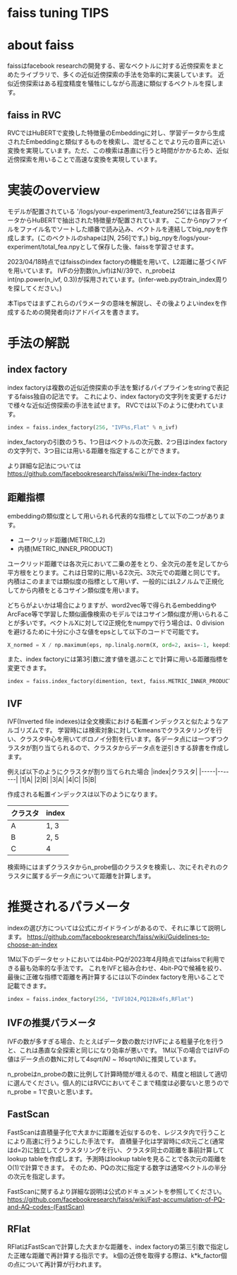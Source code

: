 faiss tuning TIPS
==================
# about faiss
faissはfacebook researchの開発する、密なベクトルに対する近傍探索をまとめたライブラリで、多くの近似近傍探索の手法を効率的に実装しています。
近似近傍探索はある程度精度を犠牲にしながら高速に類似するベクトルを探します。

## faiss in RVC
RVCではHuBERTで変換した特徴量のEmbeddingに対し、学習データから生成されたEmbeddingと類似するものを検索し、混ぜることでより元の音声に近い変換を実現しています。ただ、この検索は愚直に行うと時間がかかるため、近似近傍探索を用いることで高速な変換を実現しています。

# 実装のoverview
モデルが配置されている '/logs/your-experiment/3_feature256'には各音声データからHuBERTで抽出された特徴量が配置されています。
ここからnpyファイルをファイル名でソートした順番で読み込み、ベクトルを連結してbig_npyを作成します。(このベクトルのshapeは[N, 256]です。)
big_npyを/logs/your-experiment/total_fea.npyとして保存した後、faissを学習させます。

2023/04/18時点ではfaissのindex factoryの機能を用いて、L2距離に基づくIVFを用いています。
IVFの分割数(n_ivf)はN//39で、n_probeはint(np.power(n_ivf, 0.3))が採用されています。(infer-web.pyのtrain_index周りを探してください。)

本Tipsではまずこれらのパラメータの意味を解説し、その後よりよいindexを作成するための開発者向けアドバイスを書きます。

# 手法の解説
## index factory
index factoryは複数の近似近傍探索の手法を繋げるパイプラインをstringで表記するfaiss独自の記法です。
これにより、index factoryの文字列を変更するだけで様々な近似近傍探索の手法を試せます。
RVCでは以下のように使われています。

```python
index = faiss.index_factory(256, "IVF%s,Flat" % n_ivf)
```
index_factoryの引数のうち、1つ目はベクトルの次元数、2つ目はindex factoryの文字列で、3つ目には用いる距離を指定することができます。

より詳細な記法については
https://github.com/facebookresearch/faiss/wiki/The-index-factory

## 距離指標
embeddingの類似度として用いられる代表的な指標として以下の二つがあります。

- ユークリッド距離(METRIC_L2)
- 内積(METRIC_INNER_PRODUCT)

ユークリッド距離では各次元において二乗の差をとり、全次元の差を足してから平方根をとります。これは日常的に用いる2次元、3次元での距離と同じです。
内積はこのままでは類似度の指標として用いず、一般的にはL2ノルムで正規化してから内積をとるコサイン類似度を用います。

どちらがよいかは場合によりますが、word2vec等で得られるembeddingやArcFace等で学習した類似画像検索のモデルではコサイン類似度が用いられることが多いです。ベクトルXに対してl2正規化をnumpyで行う場合は、0 divisionを避けるために十分に小さな値をepsとして以下のコードで可能です。

```python
X_normed = X / np.maximum(eps, np.linalg.norm(X, ord=2, axis=-1, keepdims=True))
```

また、index factoryには第3引数に渡す値を選ぶことで計算に用いる距離指標を変更できます。

```python
index = faiss.index_factory(dimention, text, faiss.METRIC_INNER_PRODUCT)
```

## IVF
IVF(Inverted file indexes)は全文検索における転置インデックスと似たようなアルゴリズムです。
学習時には検索対象に対してkmeansでクラスタリングを行い、クラスタ中心を用いてボロノイ分割を行います。各データ点には一つずつクラスタが割り当てられるので、クラスタからデータ点を逆引きする辞書を作成します。

例えば以下のようにクラスタが割り当てられた場合
|index|クラスタ|
|-----|-------|
|1|A|
|2|B|
|3|A|
|4|C|
|5|B|

作成される転置インデックスは以下のようになります。

|クラスタ|index|
|-------|-----|
|A|1, 3|
|B|2, 5|
|C|4|

検索時にはまずクラスタからn_probe個のクラスタを検索し、次にそれぞれのクラスタに属するデータ点について距離を計算します。

# 推奨されるパラメータ
indexの選び方については公式にガイドラインがあるので、それに準じて説明します。
https://github.com/facebookresearch/faiss/wiki/Guidelines-to-choose-an-index

1M以下のデータセットにおいては4bit-PQが2023年4月時点ではfaissで利用できる最も効率的な手法です。
これをIVFと組み合わせ、4bit-PQで候補を絞り、最後に正確な指標で距離を再計算するには以下のindex factoryを用いることで記載できます。

```python
index = faiss.index_factory(256, "IVF1024,PQ128x4fs,RFlat")
```

## IVFの推奨パラメータ
IVFの数が多すぎる場合、たとえばデータ数の数だけIVFによる粗量子化を行うと、これは愚直な全探索と同じになり効率が悪いです。
1M以下の場合ではIVFの値はデータ点の数Nに対して4*sqrt(N) ~ 16*sqrt(N)に推奨しています。

n_probeはn_probeの数に比例して計算時間が増えるので、精度と相談して適切に選んでください。個人的にはRVCにおいてそこまで精度は必要ないと思うのでn_probe = 1で良いと思います。

## FastScan
FastScanは直積量子化で大まかに距離を近似するのを、レジスタ内で行うことにより高速に行うようにした手法です。
直積量子化は学習時にd次元ごと(通常はd=2)に独立してクラスタリングを行い、クラスタ同士の距離を事前計算してlookup tableを作成します。予測時はlookup tableを見ることで各次元の距離をO(1)で計算できます。
そのため、PQの次に指定する数字は通常ベクトルの半分の次元を指定します。

FastScanに関するより詳細な説明は公式のドキュメントを参照してください。
https://github.com/facebookresearch/faiss/wiki/Fast-accumulation-of-PQ-and-AQ-codes-(FastScan)

## RFlat
RFlatはFastScanで計算した大まかな距離を、index factoryの第三引数で指定した正確な距離で再計算する指示です。
k個の近傍を取得する際は、k*k_factor個の点について再計算が行われます。